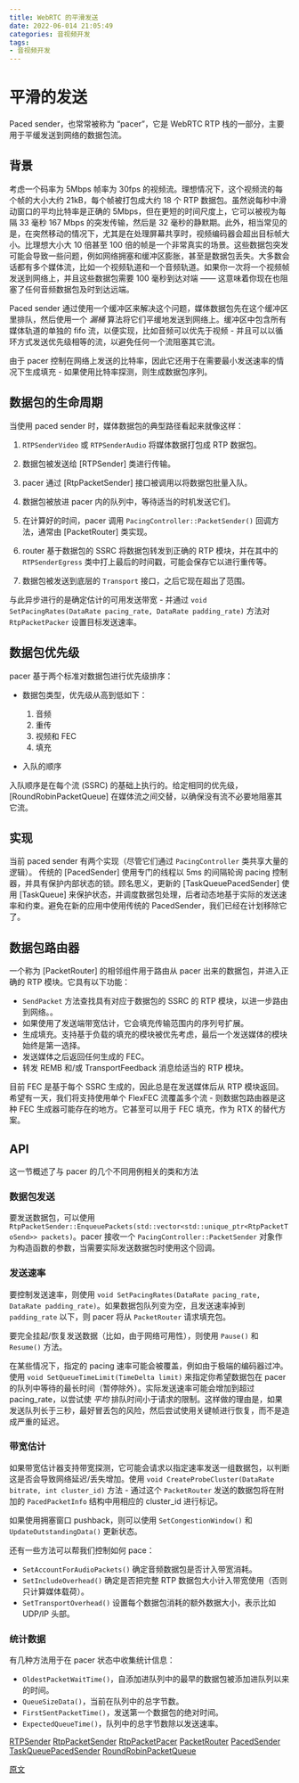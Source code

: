 ```yaml
---
title: WebRTC 的平滑发送
date: 2022-06-014 21:05:49
categories: 音视频开发
tags:
- 音视频开发
---
```


# 平滑的发送

Paced sender，也常常被称为 “pacer”，它是 WebRTC RTP 栈的一部分，主要用于平缓发送到网络的数据包流。
<!--more-->
## 背景

考虑一个码率为 5Mbps 帧率为 30fps 的视频流。理想情况下，这个视频流的每个帧的大小大约 21kB，每个帧被打包成大约 18 个 RTP 数据包。虽然说每秒中滑动窗口的平均比特率是正确的 5Mbps，但在更短的时间尺度上，它可以被视为每隔 33 毫秒 167 Mbps 的突发传输，然后是 32 毫秒的静默期。此外，相当常见的是，在突然移动的情况下，尤其是在处理屏幕共享时，视频编码器会超出目标帧大小。比理想大小大 10 倍甚至 100 倍的帧是一个非常真实的场景。这些数据包突发可能会导致一些问题，例如网络拥塞和缓冲区膨胀，甚至是数据包丢失。大多数会话都有多个媒体流，比如一个视频轨道和一个音频轨道。如果你一次将一个视频帧发送到网络上，并且这些数据包需要 100 毫秒到达对端 —— 这意味着你现在也阻塞了任何音频数据包及时到达远端。

Paced sender 通过使用一个缓冲区来解决这个问题，媒体数据包先在这个缓冲区里排队，然后使用一个 _漏桶_ 算法将它们平缓地发送到网络上。缓冲区中包含所有媒体轨道的单独的 fifo 流，以便实现，比如音频可以优先于视频 - 并且可以以循环方式发送优先级相等的流，以避免任何一个流阻塞其它流。

由于 pacer 控制在网络上发送的比特率，因此它还用于在需要最小发送速率的情况下生成填充 - 如果使用比特率探测，则生成数据包序列。

## 数据包的生命周期

当使用 paced sender 时，媒体数据包的典型路径看起来就像这样：

1.  `RTPSenderVideo` 或 `RTPSenderAudio` 将媒体数据打包成 RTP 数据包。

2.  数据包被发送给 [RTPSender] 类进行传输。

3.  pacer 通过 [RtpPacketSender] 接口被调用以将数据包批量入队。

4.  数据包被放进 pacer 内的队列中，等待适当的时机发送它们。

5.  在计算好的时间，pacer 调用 `PacingController::PacketSender()` 回调方法，通常由 [PacketRouter] 类实现。

6.  router 基于数据包的 SSRC 将数据包转发到正确的 RTP 模块，并在其中的 `RTPSenderEgress` 类中打上最后的时间戳，可能会保存它以进行重传等。

7.  数据包被发送到底层的 `Transport` 接口，之后它现在超出了范围。

与此异步进行的是确定估计的可用发送带宽 - 并通过 `void SetPacingRates(DataRate pacing_rate, DataRate padding_rate)` 方法对 `RtpPacketPacker` 设置目标发送速率。

## 数据包优先级

pacer 基于两个标准对数据包进行优先级排序：

*   数据包类型，优先级从高到低如下：
    1.  音频
    2.  重传
    3.  视频和 FEC
    4.  填充

*   入队的顺序

入队顺序是在每个流 (SSRC) 的基础上执行的。给定相同的优先级，[RoundRobinPacketQueue] 在媒体流之间交替，以确保没有流不必要地阻塞其它流。

## 实现

当前 paced sender 有两个实现（尽管它们通过 `PacingController` 类共享大量的逻辑）。 传统的 [PacedSender] 使用专门的线程以 5ms 的间隔轮询 pacing 控制器，并具有保护内部状态的锁。顾名思义，更新的 [TaskQueuePacedSender] 使用 [TaskQueue] 来保护状态，并调度数据包处理，后者动态地基于实际的发送速率和约束。避免在新的应用中使用传统的 PacedSender，我们已经在计划移除它了。

## 数据包路由器

一个称为 [PacketRouter] 的相邻组件用于路由从 pacer 出来的数据包，并进入正确的 RTP 模块。它具有以下功能：

*   `SendPacket` 方法查找具有对应于数据包的 SSRC 的 RTP 模块，以进一步路由到网络。。
*   如果使用了发送端带宽估计，它会填充传输范围内的序列号扩展。
*   生成填充。支持基于负载的填充的模块被优先考虑，最后一个发送媒体的模块始终是第一选择。
*   发送媒体之后返回任何生成的 FEC。
*   转发 REMB 和/或 TransportFeedback 消息给适当的 RTP 模块。

目前 FEC 是基于每个 SSRC 生成的，因此总是在发送媒体后从 RTP 模块返回。希望有一天，我们将支持使用单个 FlexFEC 流覆盖多个流 - 则数据包路由器是这种 FEC 生成器可能存在的地方。它甚至可以用于 FEC 填充，作为 RTX 的替代方案。

## API

这一节概述了与 pacer 的几个不同用例相关的类和方法

### 数据包发送

要发送数据包，可以使用 `RtpPacketSender::EnqueuePackets(std::vector<std::unique_ptr<RtpPacketToSend>> packets)`。pacer 接收一个 `PacingController::PacketSender` 对象作为构造函数的参数，当需要实际发送数据包时使用这个回调。

### 发送速率

要控制发送速率，则使用 `void SetPacingRates(DataRate pacing_rate, DataRate padding_rate)`。如果数据包队列变为空，且发送速率掉到 `padding_rate` 以下，则 pacer 将从 `PacketRouter` 请求填充包。

要完全挂起/恢复发送数据（比如，由于网络可用性），则使用 `Pause()` 和 `Resume()` 方法。

在某些情况下，指定的 pacing 速率可能会被覆盖，例如由于极端的编码器过冲。使用 `void SetQueueTimeLimit(TimeDelta limit)` 来指定你希望数据包在 pacer 的队列中等待的最长时间（暂停除外）。实际发送速率可能会增加到超过 pacing_rate，以尝试使 _平均_ 排队时间小于请求的限制。这样做的理由是，如果发送队列长于三秒，最好冒丢包的风险，然后尝试使用关键帧进行恢复，而不是造成严重的延迟。

### 带宽估计

如果带宽估计器支持带宽探测，它可能会请求以指定速率发送一组数据包，以判断这是否会导致网络延迟/丢失增加。使用 `void CreateProbeCluster(DataRate bitrate, int cluster_id)` 方法 - 通过这个 `PacketRouter` 发送的数据包将在附加的 `PacedPacketInfo` 结构中用相应的 cluster_id 进行标记。

如果使用拥塞窗口 pushback，则可以使用 `SetCongestionWindow()` 和 `UpdateOutstandingData()` 更新状态。

还有一些方法可以帮我们控制如何 pace：

*   `SetAccountForAudioPackets()` 确定音频数据包是否计入带宽消耗。
*   `SetIncludeOverhead()` 确定是否把完整 RTP 数据包大小计入带宽使用（否则只计算媒体载荷）。
*   `SetTransportOverhead()` 设置每个数据包消耗的额外数据大小，表示比如 UDP/IP 头部。

### 统计数据

有几种方法用于在 pacer 状态中收集统计信息：

*   `OldestPacketWaitTime()`，自添加进队列中的最早的数据包被添加进队列以来的时间。
*   `QueueSizeData()`，当前在队列中的总字节数。
*   `FirstSentPacketTime()`，发送第一个数据包的绝对时间。
*   `ExpectedQueueTime()`，队列中的总字节数除以发送速率。

[RTPSender](https://source.chromium.org/chromium/chromium/src/+/main:third_party/webrtc/modules/rtp_rtcp/source/rtp_sender.h)
[RtpPacketSender](https://source.chromium.org/chromium/chromium/src/+/main:third_party/webrtc/modules/rtp_rtcp/include/rtp_packet_sender.h)
[RtpPacketPacer](https://source.chromium.org/chromium/chromium/src/+/main:third_party/webrtc/modules/pacing/rtp_packet_pacer.h)
[PacketRouter](https://source.chromium.org/chromium/chromium/src/+/main:third_party/webrtc/modules/pacing/packet_router.h)
[PacedSender](https://source.chromium.org/chromium/chromium/src/+/main:media/cast/net/pacing/paced_sender.h)
[TaskQueuePacedSender](https://source.chromium.org/chromium/chromium/src/+/main:third_party/webrtc/modules/pacing/task_queue_paced_sender.h)
[RoundRobinPacketQueue](https://source.chromium.org/chromium/chromium/src/+/main:third_party/webrtc/modules/pacing/round_robin_packet_queue.h)

[原文](webrtc/modules/pacing/g3doc/index.md)
